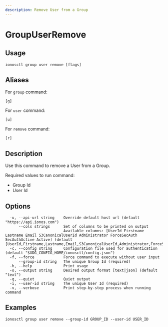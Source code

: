 ```yaml
---
description: Remove User from a Group
---
```


# GroupUserRemove

## Usage

```text
ionosctl group user remove [flags]
```

## Aliases

For `group` command:

```text
[g]
```

For `user` command:

```text
[u]
```

For `remove` command:

```text
[r]
```

## Description

Use this command to remove a User from a Group.

Required values to run command:

* Group Id
* User Id

## Options

```text
  -u, --api-url string    Override default host url (default "https://api.ionos.com")
      --cols strings      Set of columns to be printed on output 
                          Available columns: [UserId Firstname Lastname Email S3CanonicalUserId Administrator ForceSecAuth SecAuthActive Active] (default [UserId,Firstname,Lastname,Email,S3CanonicalUserId,Administrator,ForceSecAuth,SecAuthActive,Active])
  -c, --config string     Configuration file used for authentication (default "$XDG_CONFIG_HOME/ionosctl/config.json")
  -f, --force             Force command to execute without user input
      --group-id string   The unique Group Id (required)
  -h, --help              Print usage
  -o, --output string     Desired output format [text|json] (default "text")
  -q, --quiet             Quiet output
  -i, --user-id string    The unique User Id (required)
  -v, --verbose           Print step-by-step process when running command
```

## Examples

```text
ionosctl group user remove --group-id GROUP_ID --user-id USER_ID
```

